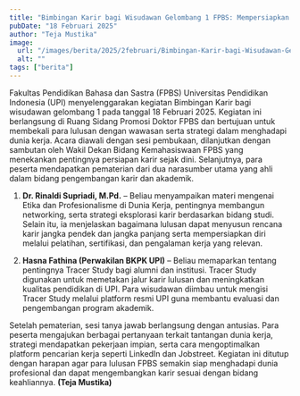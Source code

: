```yaml
---
title: "Bimbingan Karir bagi Wisudawan Gelombang 1 FPBS: Mempersiapkan Lulusan Menuju Dunia Kerja"
pubDate: "18 Februari 2025"
author: "Teja Mustika"
image:
  url: "/images/berita/2025/2februari/Bimbingan-Karir-bagi-Wisudawan-Gelombang-1-FPBS-Mempersiapkan-Lulusan-Menuju-Dunia-Kerja-2025.jpg"
  alt: ""
tags: ["berita"]
---
```


Fakultas Pendidikan Bahasa dan Sastra (FPBS) Universitas Pendidikan Indonesia (UPI) menyelenggarakan kegiatan Bimbingan Karir bagi wisudawan gelombang 1 pada tanggal 18 Februari 2025. Kegiatan ini berlangsung di Ruang Sidang Promosi Doktor FPBS dan bertujuan untuk membekali para lulusan dengan wawasan serta strategi dalam menghadapi dunia kerja. Acara diawali dengan sesi pembukaan, dilanjutkan dengan sambutan oleh Wakil Dekan Bidang Kemahasiswaan FPBS yang menekankan pentingnya persiapan karir sejak dini. Selanjutnya, para peserta mendapatkan pematerian dari dua narasumber utama yang ahli dalam bidang pengembangan karir dan akademik.

1. **Dr. Rinaldi Supriadi, M.Pd.** – Beliau menyampaikan materi mengenai Etika dan Profesionalisme di Dunia Kerja, pentingnya membangun networking, serta strategi eksplorasi karir berdasarkan bidang studi. Selain itu, ia menjelaskan bagaimana lulusan dapat menyusun rencana karir jangka pendek dan jangka panjang serta mempersiapkan diri melalui pelatihan, sertifikasi, dan pengalaman kerja yang relevan.  

2. **Hasna Fathina (Perwakilan BKPK UPI)** – Beliau memaparkan tentang pentingnya Tracer Study bagi alumni dan institusi. Tracer Study digunakan untuk memetakan jalur karir lulusan dan meningkatkan kualitas pendidikan di UPI. Para wisudawan diimbau untuk mengisi Tracer Study melalui platform resmi UPI guna membantu evaluasi dan pengembangan program akademik.


Setelah pematerian, sesi tanya jawab berlangsung dengan antusias. Para peserta mengajukan berbagai pertanyaan terkait tantangan dunia kerja, strategi mendapatkan pekerjaan impian, serta cara mengoptimalkan platform pencarian kerja seperti LinkedIn dan Jobstreet. Kegiatan ini ditutup dengan harapan agar para lulusan FPBS semakin siap menghadapi dunia profesional dan dapat mengembangkan karir sesuai dengan bidang keahliannya. **(Teja Mustika)**